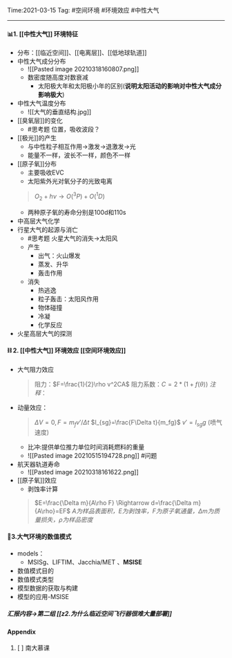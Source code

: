 
Time:2021-03-15
Tag: #空间环境 #环境效应 #中性大气 

---
#### 📊1.  **[[中性大气]]**  环境特征
- 分布：[[临近空间]]、[[电离层]]、[[低地球轨道]]
- 中性大气成分分布
	- ![[Pasted image 20210318160807.png]]
	- 数密度随高度对数衰减
		- 太阳极大年和太阳极小年的区别(**说明太阳活动的影响对中性大气成分影响极大**)
- 中性大气温度分布
	- ![[大气的垂直结构.jpg]]
- [[臭氧层]]的变化
	- #思考题 位置，吸收波段？
- [[极光]]的产生
	- 与中性粒子相互作用→激发→退激发→光
	- 能量不一样，波长不一样，颜色不一样
- [[原子氧]]分布
	- 主要吸收EVC
	- 太阳紫外光对氧分子的光致电离
	>  $O_2+h\nu→O(^3P)+O(^1D)$ 
	- 两种原子氧的寿命分别是100d和110s	
- 中高层大气化学
- 行星大气的起源与消亡
	- #思考题 火星大气的消失→太阳风
	- 产生
		- 出气：火山爆发
		- 蒸发、升华
		- 轰击作用
	- 消失
		- 热逃逸
		- 粒子轰击：太阳风作用
		 - 物体碰撞
		- 冷凝
		- 化学反应
- 火星高层大气的探测

#### ⛓  2. [[中性大气]]   环境效应 [[空间环境效应]]
- 大气阻力效应
	> 阻力：$F=\frac{1}{2}\rho v^2CA$
	>  阻力系数：$C=2*(1+f(\theta ))$
	*注释*：
- 动量效应：
     > $\Delta V=0,F=m_f v'/\Delta t$
	 > $I_{sg}=\frac{F\Delta t}{m_fg}$
	 >  $v'=I_{sg}g$   (喷气速度)
	 - 比冲:提供单位推力单位时间消耗燃料的重量
	- ![[Pasted image 20210515194728.png]] #问题 
- 航天器轨道寿命
	- ![[Pasted image 20210318161622.png]]
- [[原子氧]]效应
	- 剥蚀率计算
	>  $E=\frac{\Delta m}{A\rho F} \Rightarrow d=\frac{\Delta m}{A\rho}=EF$ 
  *A为样品表面积，E为剥蚀率，F为原子氧通量，Δm为质量损失，ρ为样品密度*
#### 🔣3.大气环境的数值模式
- models：
	- MSISg、LIFTIM、Jacchia/MET 、**MSISE**
- 数值模式目的
- 数值模式类型
- 模型数据的获取与构建
- 模型的应用-MSISE
	
##### 汇报内容→第二组 [[z2.为什么临近空间飞行器很难大量部署]]

####  **Appendix**
1. [ ] 南大慕课